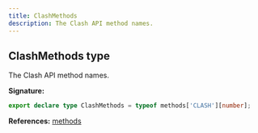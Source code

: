```yaml
---
title: ClashMethods
description: The Clash API method names.
---
```


## ClashMethods type

The Clash API method names.

**Signature:**

```ts
export declare type ClashMethods = typeof methods['CLASH'][number];
```

**References:** [methods](/api/methods.md)

